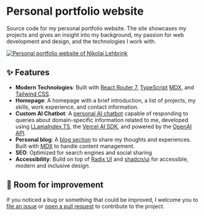 # Personal portfolio website

Source code for my personal portfolio website. The site showcases my projects and gives an insight into my background, my passion for web development and design, and the technologies I work with.

<a href="https://www.nikolailehbr.ink">
  <img alt="Personal portfolio website of Nikolai Lehbrink" src="https://github.com/nikolailehbrink/portfolio/blob/main/app/og-image.webp">
</a>

## ✨ Features

- **Modern Technologies**: Built with [React Router 7](https://reactrouter.com/), [TypeScript](https://www.typescriptlang.org/) [MDX](https://mdxjs.com/), and [Tailwind CSS](https://tailwindcss.com/).
- **Homepage**: A homepage with a brief introduction, a list of projects, my skills, work experience, and contact information.
- **Custom AI Chatbot**: A [personal AI chatbot](https://www.nikolailehbr.ink/chat) capable of responding to queries about domain-specific information related to me, developed using [LLamaIndex.TS](https://ts.llamaindex.ai/), the [Vercel AI SDK](https://sdk.vercel.ai/docs), and powered by the [OpenAI API](https://openai.com/blog/openai-api).
- **Personal blog**: A [blog section](https://www.nikolailehbr.ink/blog) to share my thoughts and experiences. Built with [MDX](https://mdxjs.com/) to handle content management.
- **SEO**: Optimized for search engines and social sharing
- **Accessibility**: Build on top of [Radix UI](https://radix-ui.com/) and [shadcn/ui](https://ui.shadcn.com/docs) for accessible, modern and inclusive design.

## 🤗 Room for improvement

If you noticed a bug or something that could be improved, I welcome you to [file an issue](https://github.com/nikolailehbrink/portfolio/issues/new) or [open a pull request](https://github.com/nikolailehbrink/portfolio/compare) to contribute to the project.
